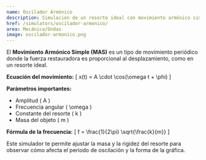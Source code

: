 ```yaml
---
name: Oscilador Armónico
description: Simulación de un resorte ideal con movimiento armónico simple
href: /simulators/oscilador-armonico/
area: Mecánica/Ondas
image: oscilador-armonico.png
---
```

El **Movimiento Armónico Simple (MAS)** es un tipo de movimiento periódico donde la fuerza restauradora es proporcional al desplazamiento, como en un resorte ideal.

**Ecuación del movimiento:**
\[
x(t) = A \cdot \cos(\omega t + \phi)
\]

**Parámetros importantes:**
- Amplitud \( A \)
- Frecuencia angular \( \omega \)
- Constante del resorte \( k \)
- Masa del objeto \( m \)

**Fórmula de la frecuencia:**
\[
f = \frac{1}{2\pi} \sqrt{\frac{k}{m}}
\]

Este simulador te permite ajustar la masa y la rigidez del resorte para observar cómo afecta el periodo de oscilación y la forma de la gráfica.
